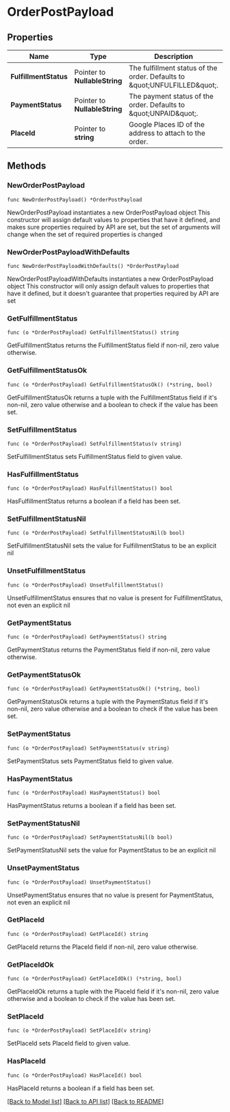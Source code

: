 # OrderPostPayload

## Properties

Name | Type | Description | Notes
------------ | ------------- | ------------- | -------------
**FulfillmentStatus** | Pointer to **NullableString** | The fulfillment status of the order. Defaults to \&quot;UNFULFILLED\&quot;. | [optional] 
**PaymentStatus** | Pointer to **NullableString** | The payment status of the order. Defaults to \&quot;UNPAID\&quot;.  | [optional] 
**PlaceId** | Pointer to **string** | Google Places ID of the address to attach to the order. | [optional] 

## Methods

### NewOrderPostPayload

`func NewOrderPostPayload() *OrderPostPayload`

NewOrderPostPayload instantiates a new OrderPostPayload object
This constructor will assign default values to properties that have it defined,
and makes sure properties required by API are set, but the set of arguments
will change when the set of required properties is changed

### NewOrderPostPayloadWithDefaults

`func NewOrderPostPayloadWithDefaults() *OrderPostPayload`

NewOrderPostPayloadWithDefaults instantiates a new OrderPostPayload object
This constructor will only assign default values to properties that have it defined,
but it doesn't guarantee that properties required by API are set

### GetFulfillmentStatus

`func (o *OrderPostPayload) GetFulfillmentStatus() string`

GetFulfillmentStatus returns the FulfillmentStatus field if non-nil, zero value otherwise.

### GetFulfillmentStatusOk

`func (o *OrderPostPayload) GetFulfillmentStatusOk() (*string, bool)`

GetFulfillmentStatusOk returns a tuple with the FulfillmentStatus field if it's non-nil, zero value otherwise
and a boolean to check if the value has been set.

### SetFulfillmentStatus

`func (o *OrderPostPayload) SetFulfillmentStatus(v string)`

SetFulfillmentStatus sets FulfillmentStatus field to given value.

### HasFulfillmentStatus

`func (o *OrderPostPayload) HasFulfillmentStatus() bool`

HasFulfillmentStatus returns a boolean if a field has been set.

### SetFulfillmentStatusNil

`func (o *OrderPostPayload) SetFulfillmentStatusNil(b bool)`

 SetFulfillmentStatusNil sets the value for FulfillmentStatus to be an explicit nil

### UnsetFulfillmentStatus
`func (o *OrderPostPayload) UnsetFulfillmentStatus()`

UnsetFulfillmentStatus ensures that no value is present for FulfillmentStatus, not even an explicit nil
### GetPaymentStatus

`func (o *OrderPostPayload) GetPaymentStatus() string`

GetPaymentStatus returns the PaymentStatus field if non-nil, zero value otherwise.

### GetPaymentStatusOk

`func (o *OrderPostPayload) GetPaymentStatusOk() (*string, bool)`

GetPaymentStatusOk returns a tuple with the PaymentStatus field if it's non-nil, zero value otherwise
and a boolean to check if the value has been set.

### SetPaymentStatus

`func (o *OrderPostPayload) SetPaymentStatus(v string)`

SetPaymentStatus sets PaymentStatus field to given value.

### HasPaymentStatus

`func (o *OrderPostPayload) HasPaymentStatus() bool`

HasPaymentStatus returns a boolean if a field has been set.

### SetPaymentStatusNil

`func (o *OrderPostPayload) SetPaymentStatusNil(b bool)`

 SetPaymentStatusNil sets the value for PaymentStatus to be an explicit nil

### UnsetPaymentStatus
`func (o *OrderPostPayload) UnsetPaymentStatus()`

UnsetPaymentStatus ensures that no value is present for PaymentStatus, not even an explicit nil
### GetPlaceId

`func (o *OrderPostPayload) GetPlaceId() string`

GetPlaceId returns the PlaceId field if non-nil, zero value otherwise.

### GetPlaceIdOk

`func (o *OrderPostPayload) GetPlaceIdOk() (*string, bool)`

GetPlaceIdOk returns a tuple with the PlaceId field if it's non-nil, zero value otherwise
and a boolean to check if the value has been set.

### SetPlaceId

`func (o *OrderPostPayload) SetPlaceId(v string)`

SetPlaceId sets PlaceId field to given value.

### HasPlaceId

`func (o *OrderPostPayload) HasPlaceId() bool`

HasPlaceId returns a boolean if a field has been set.


[[Back to Model list]](../README.md#documentation-for-models) [[Back to API list]](../README.md#documentation-for-api-endpoints) [[Back to README]](../README.md)


